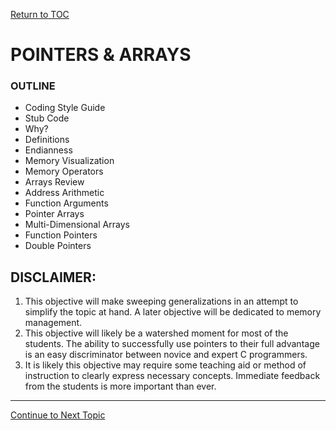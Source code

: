 <a href="https://github.com/CyberTrainingUSAF/05-C-Programming/blob/master/00-Table-of-Contents.md" rel="Return to TOC"> Return to TOC </a>

# POINTERS & ARRAYS

### OUTLINE

* Coding Style Guide
* Stub Code
* Why?
* Definitions
* Endianness
* Memory Visualization
* Memory Operators
* Arrays Review
* Address Arithmetic
* Function Arguments
* Pointer Arrays
* Multi-Dimensional Arrays
* Function Pointers
* Double Pointers

## DISCLAIMER:

1. This objective will make sweeping generalizations in an attempt to simplify the topic at hand.  A later objective will be dedicated to memory management.
2. This objective will likely be a watershed moment for most of the students.  The ability to successfully use pointers to their full advantage is an easy discriminator between novice and expert C programmers.
3. It is likely this objective may require some teaching aid or method of instruction to clearly express necessary concepts.  Immediate feedback from the students is more important than ever.

---

<a href="https://github.com/CyberTrainingUSAF/05-C-Programming/blob/master/11_Pointers_Arrays/01_coding_style_guide.md" rel="Continue to Next Topic"> Continue to Next Topic </a>
